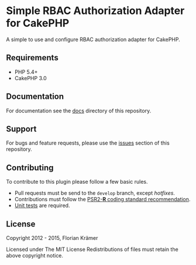 Simple RBAC Authorization Adapter for CakePHP
============================================

A simple to use and configure RBAC authorization adapter for CakePHP.

Requirements
------------

 * PHP 5.4+
 * CakePHP 3.0

Documentation
-------------

For documentation see the [docs](docs) directory of this repository.

Support
-------

For bugs and feature requests, please use the [issues](https://github.com/burzum/cakephp-simple-rbac/issues) section of this repository.

Contributing
------------

To contribute to this plugin please follow a few basic rules.

* Pull requests must be send to the ```develop``` branch, except *hotfixes*.
* Contributions must follow the [PSR2-**R** coding standard recommendation](https://github.com/php-fig-rectified/fig-rectified-standards).
* [Unit tests](http://book.cakephp.org/2.0/en/development/testing.html) are required.

License
-------

Copyright 2012 - 2015, Florian Krämer

Licensed under The MIT License
Redistributions of files must retain the above copyright notice.

